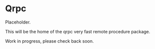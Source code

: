 Qrpc
====

Placeholder.

This will be the home of the qrpc very fast remote procedure package.

Work in progress, please check back soon.
